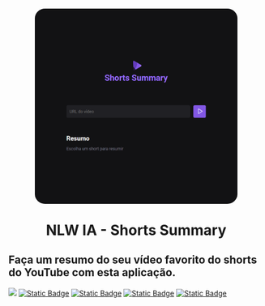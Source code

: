 <h1 align="center">
  <img alt="NextLevelWeek" title="#NextLevelWeek" src="./public/nlw ia.png" style="border-radius:5%; width:400px"/>

NLW IA - Shorts Summary </h1>

## Faça um resumo do seu vídeo favorito do shorts do YouTube com esta aplicação.

<a href="https://www.rocketseat.com.br/" target="_blank"><img src="https://img.shields.io/static/v1?label=NLW IA&message=Rocketseat&color=7159c1&style=for-the-badge&logo=ghost"/></a>
<a href=""><img alt="Static Badge" src="https://img.shields.io/badge/HTML5%20-%20a?style=for-the-badge&logo=html5&color=2d3436"></a>
<a href=""><img alt="Static Badge" src="https://img.shields.io/badge/CSS3%20-%20a?style=for-the-badge&logo=css3&logoColor=%231572B6&color=2d3436"></a>
<a href=""><img alt="Static Badge" src="https://img.shields.io/badge/JS%20-%20a?style=for-the-badge&logo=javascript&logoColor=%23F7DF1E&color=2d3436"></a>
<a href=""><img alt="Static Badge" src="https://img.shields.io/badge/NodeJs%20-%20a?style=for-the-badge&logo=node.js&logoColor=%23339933&color=2d3436"></a>
